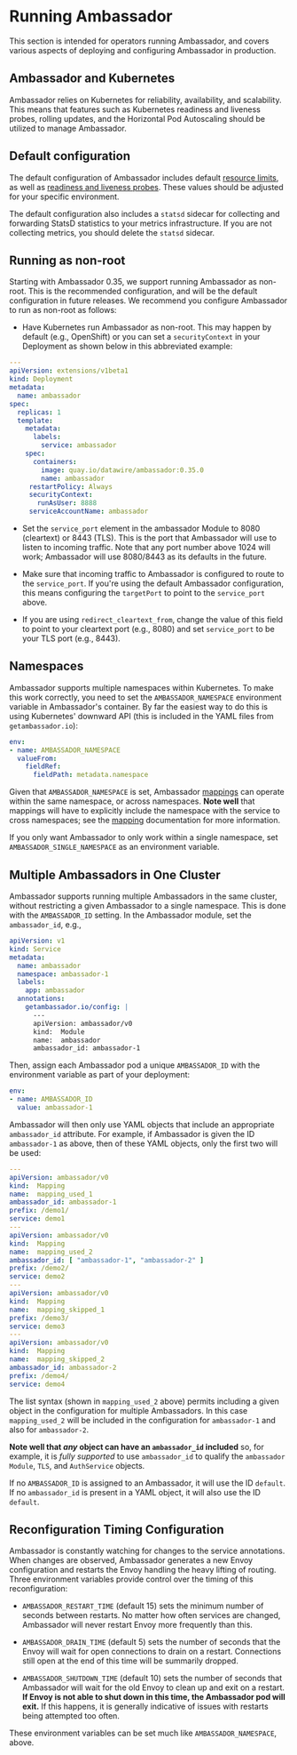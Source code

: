 # Running Ambassador

This section is intended for operators running Ambassador, and covers various aspects of deploying and configuring Ambassador in production.

## Ambassador and Kubernetes

Ambassador relies on Kubernetes for reliability, availability, and scalability. This means that features such as Kubernetes readiness and liveness probes, rolling updates, and the Horizontal Pod Autoscaling should be utilized to manage Ambassador.

## Default configuration

The default configuration of Ambassador includes default [resource limits](https://kubernetes.io/docs/concepts/configuration/manage-compute-resources-container/#resource-requests-and-limits-of-pod-and-container), as well as [readiness and liveness probes](https://kubernetes.io/docs/tasks/configure-pod-container/configure-liveness-readiness-probes/). These values should be adjusted for your specific environment.

The default configuration also includes a `statsd` sidecar for collecting and forwarding StatsD statistics to your metrics infrastructure. If you are not collecting metrics, you should delete the `statsd` sidecar.

## Running as non-root

Starting with Ambassador 0.35, we support running Ambassador as non-root. This is the recommended configuration, and will be the default configuration in future releases. We recommend you configure Ambassador to run as non-root as follows:

* Have Kubernetes run Ambassador as non-root. This may happen by default (e.g., OpenShift) or you can set a `securityContext` in your Deployment as shown below in this abbreviated example:

```yaml
---
apiVersion: extensions/v1beta1
kind: Deployment
metadata:
  name: ambassador
spec:
  replicas: 1
  template:
    metadata:
      labels:
        service: ambassador
    spec:
      containers:
        image: quay.io/datawire/ambassador:0.35.0
        name: ambassador
     restartPolicy: Always
     securityContext:
       runAsUser: 8888
     serviceAccountName: ambassador
```

* Set the `service_port` element in the ambassador Module to 8080 (cleartext) or 8443 (TLS). This is the port that Ambassador will use to listen to incoming traffic. Note that any port number above 1024 will work; Ambassador will use 8080/8443 as its defaults in the future.

* Make sure that incoming traffic to Ambassador is configured to route to the `service_port`. If you're using the default Ambassador configuration, this means configuring the `targetPort` to point to the `service_port` above.

* If you are using `redirect_cleartext_from`, change the value of this field to point to your cleartext port (e.g., 8080) and set `service_port` to be your TLS port (e.g., 8443).

## Namespaces

Ambassador supports multiple namespaces within Kubernetes. To make this work correctly, you need to set the `AMBASSADOR_NAMESPACE` environment variable in Ambassador's container. By far the easiest way to do this is using Kubernetes' downward API (this is included in the YAML files from `getambassador.io`):

```yaml
env:
- name: AMBASSADOR_NAMESPACE
  valueFrom:
    fieldRef:
      fieldPath: metadata.namespace          
```

Given that `AMBASSADOR_NAMESPACE` is set, Ambassador [mappings](mappings) can operate within the same namespace, or across namespaces. **Note well** that mappings will have to explicitly include the namespace with the service to cross namespaces; see the [mapping](mappings) documentation for more information.

If you only want Ambassador to only work within a single namespace, set `AMBASSADOR_SINGLE_NAMESPACE` as an environment variable.

## Multiple Ambassadors in One Cluster

Ambassador supports running multiple Ambassadors in the same cluster, without restricting a given Ambassador to a single namespace. This is done with the `AMBASSADOR_ID` setting. In the Ambassador module, set the `ambassador_id`, e.g.,

```yaml
apiVersion: v1
kind: Service
metadata:
  name: ambassador
  namespace: ambassador-1
  labels:
    app: ambassador
  annotations:
    getambassador.io/config: |
      ---
      apiVersion: ambassador/v0
      kind:  Module
      name:  ambassador
      ambassador_id: ambassador-1
```

Then, assign each Ambassador pod a unique `AMBASSADOR_ID` with the environment variable as part of your deployment:

```yaml
env:
- name: AMBASSADOR_ID
  value: ambassador-1
```

Ambassador will then only use YAML objects that include an appropriate `ambassador_id` attribute. For example, if Ambassador is given the ID `ambassador-1` as above, then of these YAML objects, only the first two will be used:

```yaml
---
apiVersion: ambassador/v0
kind:  Mapping
name:  mapping_used_1
ambassador_id: ambassador-1
prefix: /demo1/
service: demo1
---
apiVersion: ambassador/v0
kind:  Mapping
name:  mapping_used_2
ambassador_id: [ "ambassador-1", "ambassador-2" ]
prefix: /demo2/
service: demo2
---
apiVersion: ambassador/v0
kind:  Mapping
name:  mapping_skipped_1
prefix: /demo3/
service: demo3
---
apiVersion: ambassador/v0
kind:  Mapping
name:  mapping_skipped_2
ambassador_id: ambassador-2
prefix: /demo4/
service: demo4
```

The list syntax (shown in `mapping_used_2` above) permits including a given object in the configuration for multiple Ambassadors. In this case `mapping_used_2` will be included in the configuration for `ambassador-1` and also for `ambassador-2`.

**Note well that _any_ object can have an `ambassador_id` included** so, for example, it is _fully supported_ to use `ambassador_id` to qualify the `ambassador Module`, `TLS`, and `AuthService` objects.

If no `AMBASSADOR_ID` is assigned to an Ambassador, it will use the ID `default`. If no `ambassador_id` is present in a YAML object, it will also use the ID `default`.

## Reconfiguration Timing Configuration

Ambassador is constantly watching for changes to the service annotations. When changes are observed, Ambassador generates a new Envoy configuration and restarts the Envoy handling the heavy lifting of routing. Three environment variables provide control over the timing of this reconfiguration:

- `AMBASSADOR_RESTART_TIME` (default 15) sets the minimum number of seconds between restarts. No matter how often services are changed, Ambassador will never restart Envoy more frequently than this.

- `AMBASSADOR_DRAIN_TIME` (default 5) sets the number of seconds that the Envoy will wait for open connections to drain on a restart. Connections still open at the end of this time will be summarily dropped.

- `AMBASSADOR_SHUTDOWN_TIME` (default 10) sets the number of seconds that Ambassador will wait for the old Envoy to clean up and exit on a restart. **If Envoy is not able to shut down in this time, the Ambassador pod will exit.** If this happens, it is generally indicative of issues with restarts being attempted too often.

These environment variables can be set much like `AMBASSADOR_NAMESPACE`, above.


